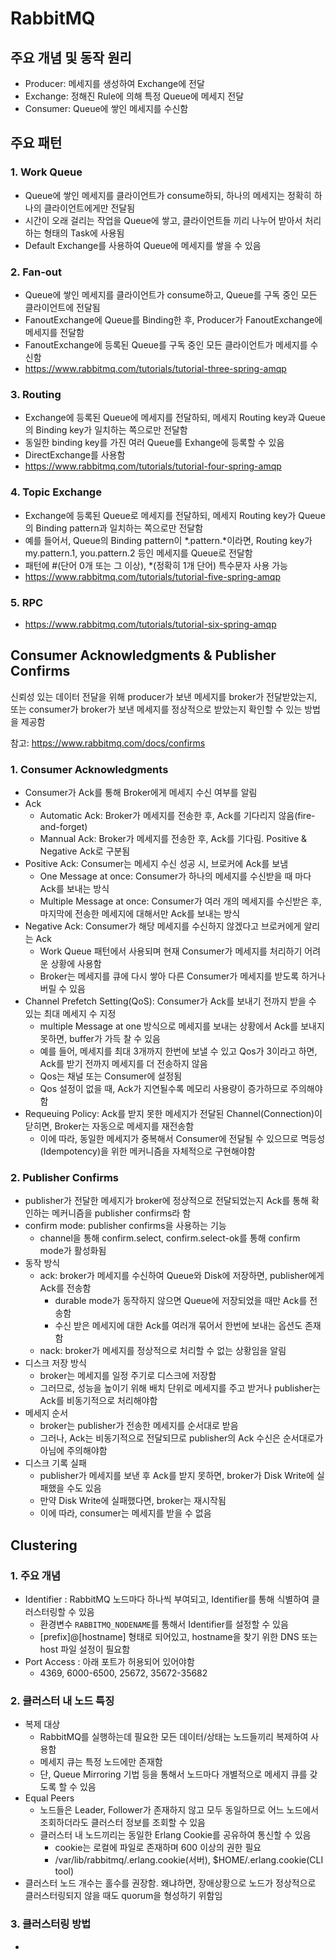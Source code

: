 # RabbitMQ

## 주요 개념 및 동작 원리
- Producer: 메세지를 생성하여 Exchange에 전달
- Exchange: 정해진 Rule에 의해 특정 Queue에 메세지 전달
- Consumer: Queue에 쌓인 메세지를 수신함

## 주요 패턴
### 1. Work Queue
- Queue에 쌓인 메세지를 클라이언트가 consume하되, 하나의 메세지는 정확히 하나의 클라이언트에게만 전달됨
- 시간이 오래 걸리는 작업을 Queue에 쌓고, 클라이언트들 끼리 나누어 받아서 처리하는 형태의 Task에 사용됨
- Default Exchange를 사용하여 Queue에 메세지를 쌓을 수 있음

### 2. Fan-out
- Queue에 쌓인 메세지를 클라이언트가 consume하고, Queue를 구독 중인 모든 클라이언트에 전달됨
- FanoutExchange에 Queue를 Binding한 후, Producer가 FanoutExchange에 메세지를 전달함
- FanoutExchange에 등록된 Queue를 구독 중인 모든 클라이언트가 메세지를 수신함
- https://www.rabbitmq.com/tutorials/tutorial-three-spring-amqp

### 3. Routing
- Exchange에 등록된 Queue에 메세지를 전달하되, 메세지 Routing key과 Queue의 Binding key가 일치하는 쪽으로만 전달함
- 동일한 binding key를 가진 여러 Queue를 Exhange에 등록할 수 있음
- DirectExchange를 사용함
- https://www.rabbitmq.com/tutorials/tutorial-four-spring-amqp

### 4. Topic Exchange
- Exchange에 등록된 Queue로 메세지를 전달하되, 메세지 Routing key가 Queue의 Binding pattern과 일치하는 쪽으로만 전달함
- 예를 들어서, Queue의 Binding pattern이 *.pattern.*이라면, Routing key가 my.pattern.1, you.pattern.2 등인 메세지를 Queue로 전달함
- 패턴에 #(단어 0개 또는 그 이상), *(정확히 1개 단어) 특수문자 사용 가능
- https://www.rabbitmq.com/tutorials/tutorial-five-spring-amqp

### 5. RPC
- https://www.rabbitmq.com/tutorials/tutorial-six-spring-amqp

## Consumer Acknowledgments & Publisher Confirms

신뢰성 있는 데이터 전달을 위해 producer가 보낸 메세지를 broker가 전달받았는지, 또는 consumer가 broker가 보낸 메세지를 정상적으로 받았는지 확인할 수 있는 방법을 제공함

참고: https://www.rabbitmq.com/docs/confirms

### 1. Consumer Acknowledgments
- Consumer가 Ack를 통해 Broker에게 메세지 수신 여부를 알림
- Ack
  - Automatic Ack: Broker가 메세지를 전송한 후, Ack를 기다리지 않음(fire-and-forget)
  - Mannual Ack: Broker가 메세지를 전송한 후, Ack를 기다림. Positive & Negative Ack로 구분됨
- Positive Ack: Consumer는 메세지 수신 성공 시, 브로커에 Ack를 보냄
  - One Message at once: Consumer가 하나의 메세지를 수신받을 때 마다 Ack를 보내는 방식
  - Multiple Message at once: Consumer가 여러 개의 메세지를 수신받은 후, 마지막에 전송한 메세지에 대해서만 Ack를 보내는 방식
- Negative Ack: Consumer가 해당 메세지를 수신하지 않겠다고 브로커에게 알리는 Ack
  - Work Queue 패턴에서 사용되며 현재 Consumer가 메세지를 처리하기 어려운 상황에 사용함
  - Broker는 메세지를 큐에 다시 쌓아 다른 Consumer가 메세지를 받도록 하거나 버릴 수 있음
- Channel Prefetch Setting(QoS): Consumer가 Ack를 보내기 전까지 받을 수 있는 최대 메세지 수 지정
  - multiple Message at one 방식으로 메세지를 보내는 상황에서 Ack를 보내지 못하면, buffer가 가득 찰 수 있음
  - 예를 들어, 메세지를 최대 3개까지 한번에 보낼 수 있고 Qos가 3이라고 하면, Ack를 받기 전까지 메세지를 더 전송하지 않음
  - Qos는 채널 또는 Consumer에 설정됨
  - Qos 설정이 없을 때, Ack가 지연될수록 메모리 사용량이 증가하므로 주의해야함
- Requeuing Policy: Ack를 받지 못한 메세지가 전달된 Channel(Connection)이 닫히면, Broker는 자동으로 메세지를 재전송함
  - 이에 따라, 동일한 메세지가 중복해서 Consumer에 전달될 수 있으므로 멱등성(Idempotency)을 위한 메커니즘을 자체적으로 구현해야함

### 2. Publisher Confirms
- publisher가 전달한 메세지가 broker에 정상적으로 전달되었는지 Ack를 통해 확인하는 메커니즘을 publisher confirms라 함
- confirm mode: publisher confirms을 사용하는 기능
  - channel을 통해 confirm.select, confirm.select-ok를 통해 confirm mode가 활성화됨
- 동작 방식
  - ack: broker가 메세지를 수신하여 Queue와 Disk에 저장하면, publisher에게 Ack를 전송함
    - durable mode가 동작하지 않으면 Queue에 저장되었을 때만 Ack를 전송함
    - 수신 받은 메세지에 대한 Ack를 여러개 묶어서 한번에 보내는 옵션도 존재함
  - nack: broker가 메세지를 정상적으로 처리할 수 없는 상황임을 알림
- 디스크 저장 방식
  - broker는 메세지를 일정 주기로 디스크에 저장함
  - 그러므로, 성능을 높이기 위해 배치 단위로 메세지를 주고 받거나 publisher는 Ack를 비동기적으로 처리해야함
- 메세지 순서
  - broker는 publisher가 전송한 메세지를 순서대로 받음
  - 그러나, Ack는 비동기적으로 전달되므로 publisher의 Ack 수신은 순서대로가 아님에 주의해야함
- 디스크 기록 실패
  - publisher가 메세지를 보낸 후 Ack를 받지 못하면, broker가 Disk Write에 실패했을 수도 있음
  - 만약 Disk Write에 실패했다면, broker는 재시작됨
  - 이에 따라, consumer는 메세지를 받을 수 없음

## Clustering
### 1. 주요 개념
- Identifier : RabbitMQ 노드마다 하나씩 부여되고, Identifier를 통해 식별하여 클러스터링할 수 있음
  - 환경변수 ```RABBITMQ_NODENAME```를 통해서 Identifier를 설정할 수 있음
  - [prefix]@[hostname] 형태로 되어있고, hostname을 찾기 위한 DNS 또는 host 파일 설정이 필요함
- Port Access : 아래 포트가 허용되어 있어야함
  - 4369, 6000-6500, 25672, 35672-35682
### 2. 클러스터 내 노드 특징
- 복제 대상
  - RabbitMQ를 실행하는데 필요한 모든 데이터/상태는 노드들끼리 복제하여 사용함
  - 메세지 큐는 특정 노드에만 존재함
  - 단, Queue Mirroring 기법 등을 통해서 노드마다 개별적으로 메세지 큐를 갖도록 할 수 있음
- Equal Peers
  - 노드들은 Leader, Follower가 존재하지 않고 모두 동일하므로 어느 노드에서 조회하더라도 클러스터 정보를 조회할 수 있음
  - 클러스터 내 노드끼리는 동일한 Erlang Cookie를 공유하여 통신할 수 있음
    - cookie는 로컬에 파일로 존재하며 600 이상의 권한 필요
    - /var/lib/rabbitmq/.erlang.cookie(서버), $HOME/.erlang.cookie(CLI tool)
- 클러스터 노드 개수는 홀수를 권장함. 왜냐하면, 장애상황으로 노드가 정상적으로 클러스터링되지 않을 때도 quorum을 형성하기 위함임
### 3. 클러스터링 방법
- 
